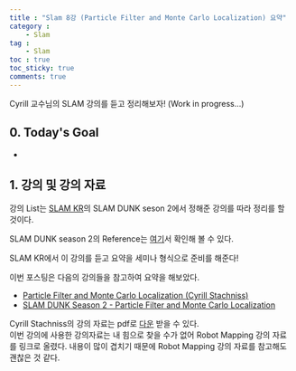 ```yaml
---
title : "Slam 8강 (Particle Filter and Monte Carlo Localization) 요약"
category :
    - Slam
tag :
    - Slam
toc : true
toc_sticky: true
comments: true
---  
```


Cyrill 교수님의 SLAM 강의를 듣고 정리해보자! (Work in progress...)

## 0. Today's Goal  

- 

## 1. 강의 및 강의 자료  

강의 List는 [SLAM KR](https://www.youtube.com/channel/UCXvT7auo7xUd7v0B2pmvwIA)의 SLAM DUNK seson 2에서 정해준 강의를 따라 정리를 할 것이다.  

SLAM DUNK season 2의 Reference는 [여기](https://youtube.com/playlist?list=PLubUquiqNQdMYwQVftUSFEWhJgzBErO9N)서 확인해 볼 수 있다.  

SLAM KR에서 이 강의를 듣고 요약을 세미나 형식으로 준비를 해준다!  

이번 포스팅은 다음의 강의들을 참고하여 요약을 해보았다.  

- [Particle Filter and Monte Carlo Localization (Cyrill Stachniss)](https://youtu.be/MsYlueVDLI0)  
- [SLAM DUNK Season 2 - Particle Filter and Monte Carlo Localization](https://youtu.be/kKnKD18tIOk)  

Cyrill Stachniss의 강의 자료는 pdf로 [다운](https://drive.google.com/file/d/1DwGW6VKnul76yhwodh0hoI0Elm1_eo9D/view?usp=sharing) 받을 수 있다.  
이번 강의에 사용한 강의자료는 내 힘으로 찾을 수가 없어 Robot Mapping 강의 자료를 링크로 올렸다. 내용이 많이 겹치기 때문에 Robot Mapping 강의 자료를 참고해도 괜찮은 것 같다.  

